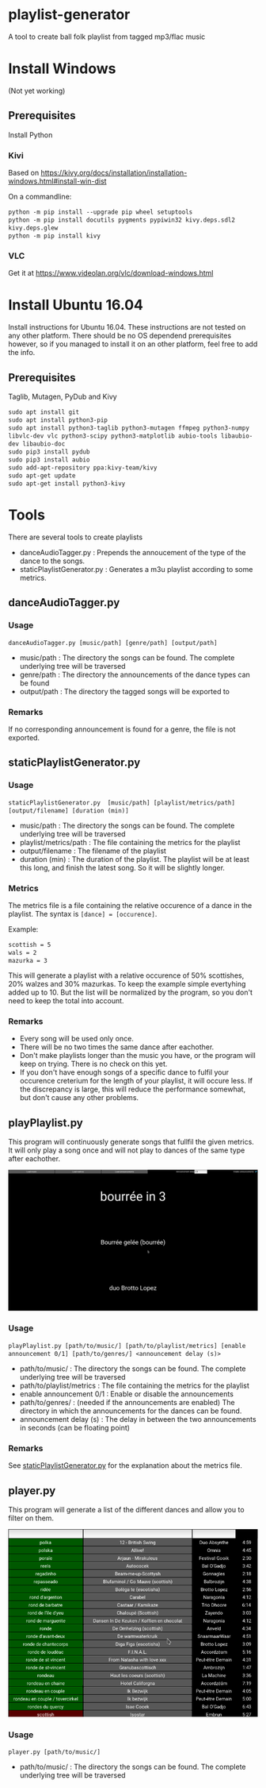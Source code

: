 # playlist-generator
A tool to create ball folk playlist from tagged mp3/flac music

# Install Windows
(Not yet working)

## Prerequisites
Install Python

### Kivi
Based on https://kivy.org/docs/installation/installation-windows.html#install-win-dist

On a commandline:
```
python -m pip install --upgrade pip wheel setuptools
python -m pip install docutils pygments pypiwin32 kivy.deps.sdl2 kivy.deps.glew 
python -m pip install kivy
```
### VLC
Get it at https://www.videolan.org/vlc/download-windows.html

# Install Ubuntu 16.04
Install instructions for Ubuntu 16.04. 
These instructions are not tested on any other platform.
There should be no OS dependend prerequisites however, so if you managed to install it on an other platform, feel free to add the info.

## Prerequisites
Taglib, Mutagen, PyDub and Kivy

```
sudo apt install git
sudo apt install python3-pip
sudo apt install python3-taglib python3-mutagen ffmpeg python3-numpy libvlc-dev vlc python3-scipy python3-matplotlib aubio-tools libaubio-dev libaubio-doc
sudo pip3 install pydub
sudo pip3 install aubio
sudo add-apt-repository ppa:kivy-team/kivy
sudo apt-get update
sudo apt-get install python3-kivy
```


# Tools
There are several tools to create playlists

* danceAudioTagger.py : Prepends the annoucement of the type of the dance to the songs.
* staticPlaylistGenerator.py : Generates a m3u playlist according to some metrics.

## danceAudioTagger.py
### Usage 
```
danceAudioTagger.py [music/path] [genre/path] [output/path]
```
* music/path : The directory the songs can be found. The complete underlying tree will be traversed
* genre/path : The directory the announcements of the dance types can be found
* output/path : The directory the tagged songs will be exported to

### Remarks
If no corresponding announcement is found for a genre, the file is not exported.

## staticPlaylistGenerator.py
### Usage 
```
staticPlaylistGenerator.py  [music/path] [playlist/metrics/path] [output/filename] [duration (min)]
```

* music/path : The directory the songs can be found. The complete underlying tree will be traversed
* playlist/metrics/path : The file containing the metrics for the playlist
* output/filename : The filename of the playlist
* duration (min) : The duration of the playlist. The playlist will be at least this long, and finish the latest song. So it will be slightly longer.

### Metrics
The metrics file is a file containing the relative occurence of a dance in the playlist.
The syntax is ```[dance] = [occurence]```.

Example:
```
scottish = 5
wals = 2
mazurka = 3
```

This will generate a playlist with a relative occurence of 50% scottishes, 20% walzes and 30% mazurkas.
To keep the example simple evertyhing added up to 10.
But the list will be normalized by the program, so you don't need to keep the total into account.


### Remarks
* Every song will be used only once.
* There will be no two times the same dance after eachother.
* Don't make playlists longer than the music you have, or the program will keep on trying. There is no check on this yet.
* If you don't have enough songs of a specific dance to fulfil your occurence creterium for the length of your playlist, it will occure less. If the discrepancy is large, this will reduce the performance somewhat, but don't cause any other problems.

## playPlaylist.py
This program will continuously generate songs that fullfil the given metrics. 
It will only play a song once and will not play to dances of the same type after eachother.

![playPlaylist.py](Documentation/playPlaylist.png)

### Usage
```
playPlaylist.py [path/to/music/] [path/to/playlist/metrics] [enable announcement 0/1] [path/to/genres/] <announcement delay (s)> 
```

* path/to/music/ : The directory the songs can be found. The complete underlying tree will be traversed
* path/to/playlist/metrics : The file containing the metrics for the playlist
* enable announcement 0/1 : Enable or disable the announcements
* path/to/genres/ : (needed if the announcements are enabled) The directory in which the announcements for the dances can be found.
* announcement delay (s) : The delay in between the two announcements in seconds (can be floating point)


### Remarks
See [staticPlaylistGenerator.py](#markdown-header-metrics) for the explanation about the metrics file.

## player.py
This program will generate a list of the different dances and allow you to filter on them.

![player.py](Documentation/player.png)

### Usage
```
player.py [path/to/music/]
```
* path/to/music/ : The directory the songs can be found. The complete underlying tree will be traversed
